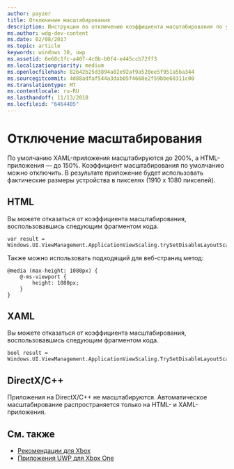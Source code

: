 ```yaml
---
author: payzer
title: Отключение масштабирования
description: Инструкции по отключению коэффициента масштабирования по умолчанию.
ms.author: wdg-dev-content
ms.date: 02/08/2017
ms.topic: article
keywords: windows 10, uwp
ms.assetid: 6e68c1fc-a407-4c0b-b0f4-e445ccb72ff3
ms.localizationpriority: medium
ms.openlocfilehash: 82b42b25d3894a82e92af9a520ee5f951a5ba344
ms.sourcegitcommit: 4d88adfaf544a3dab05f4660e2f59bbe60311c00
ms.translationtype: MT
ms.contentlocale: ru-RU
ms.lasthandoff: 11/13/2018
ms.locfileid: "6464405"
---
```

# <a name="how-to-turn-off-scaling"></a>Отключение масштабирования   
По умолчанию XAML-приложения масштабируются до 200%, а HTML-приложения — до 150%. Коэффициент масштабирования по умолчанию можно отключить. В результате приложение будет использовать фактические размеры устройства в пикселях (1910 x 1080 пикселей).   
   
## <a name="html"></a>HTML   
Вы можете отказаться от коэффициента масштабирования, воспользовавшись следующим фрагментом кода. 
   
```
var result = Windows.UI.ViewManagement.ApplicationViewScaling.trySetDisableLayoutScaling(true);
```

Также можно использовать подходящий для веб-страниц метод:   

```   
@media (max-height: 1080px) {   
    @-ms-viewport {   
        height: 1080px;   
    }   
}   
```

## <a name="xaml"></a>XAML
Вы можете отказаться от коэффициента масштабирования, воспользовавшись следующим фрагментом кода.   
   
```
bool result = Windows.UI.ViewManagement.ApplicationViewScaling.TrySetDisableLayoutScaling(true);
```
   
## <a name="directxc"></a>DirectX/C++   
Приложения на DirectX/C++ не масштабируются. Автоматическое масштабирование распространяется только на HTML- и XAML-приложения.  

## <a name="see-also"></a>См. также
- [Рекомендации для Xbox](tailoring-for-xbox.md)
- [Приложения UWP для Xbox One](index.md)
